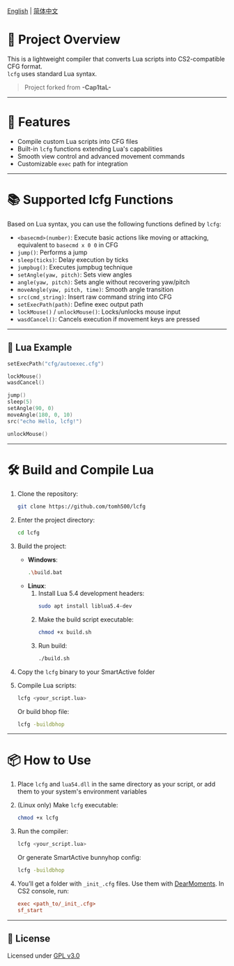  
[English](#) | [简体中文](README_CN.md)

 # 🎯 Project Overview

 This is a lightweight compiler that converts Lua scripts into CS2-compatible CFG format.  
 `lcfg` uses standard Lua syntax.

 > Project forked from **-Cap1taL-**
 

 ---

 # 🚀 Features

 - Compile custom Lua scripts into CFG files  
 - Built-in `lcfg` functions extending Lua's capabilities  
 - Smooth view control and advanced movement commands  
 - Customizable `exec` path for integration  

 ---

 # 📚 Supported lcfg Functions

 Based on Lua syntax, you can use the following functions defined by `lcfg`:

 - `<basecmd>(number)`: Execute basic actions like moving or attacking, equivalent to `basecmd x 0 0` in CFG  
 - `jump()`: Performs a jump  
 - `sleep(ticks)`: Delay execution by ticks  
 - `jumpbug()`: Executes jumpbug technique  
 - `setAngle(yaw, pitch)`: Sets view angles  
 - `angle(yaw, pitch)`: Sets angle without recovering yaw/pitch  
 - `moveAngle(yaw, pitch, time)`: Smooth angle transition  
 - `src(cmd_string)`: Insert raw command string into CFG  
 - `setExecPath(path)`: Define exec output path  
 - `lockMouse()` / `unlockMouse()`: Locks/unlocks mouse input  
 - `wasdCancel()`: Cancels execution if movement keys are pressed  

 ---

 ## 📄 Lua Example

 ```lua
 setExecPath("cfg/autoexec.cfg")

 lockMouse()
 wasdCancel()

 jump()
 sleep(5)
 setAngle(90, 0)
 moveAngle(180, 0, 10)
 src("echo Hello, lcfg!")

 unlockMouse()
 ```

 ---

 # 🛠️ Build and Compile Lua

 1. Clone the repository:  
    ```bash
    git clone https://github.com/tomh500/lcfg
    ```
 2. Enter the project directory:  
    ```bash
    cd lcfg
    ```
 3. Build the project:
    - **Windows**:  
      ```bash
      .\build.bat
      ```
    - **Linux**:  
      1. Install Lua 5.4 development headers:  
         ```bash
         sudo apt install liblua5.4-dev
         ```
      2. Make the build script executable:  
         ```bash
         chmod +x build.sh
         ```
      3. Run build:  
         ```bash
         ./build.sh
         ```

 4. Copy the `lcfg` binary to your SmartActive folder  
 5. Compile Lua scripts:
    ```bash
    lcfg <your_script.lua>
    ```
    Or build bhop file:
    ```bash
    lcfg -buildbhop
    ```

 ---

 # 📦 How to Use

 1. Place `lcfg` and `lua54.dll` in the same directory as your script, or add them to your system's environment variables  
 2. (Linux only) Make `lcfg` executable:  
    ```bash
    chmod +x lcfg
    ```
 3. Run the compiler:  
    ```bash
    lcfg <your_script.lua>
    ```
    Or generate SmartActive bunnyhop config:
    ```bash
    lcfg -buildbhop
    ```
 4. You’ll get a folder with `_init_.cfg` files. Use them with <a href="https://github.com/tomh500/MoClient">DearMoments</a>. In CS2 console, run:

    ```cfg
    exec <path_to/_init_.cfg>
    sf_start
    ```

 ---

 ## 📜 License

 Licensed under [GPL v3.0](https://www.gnu.org/licenses/gpl-3.0.en.html)
